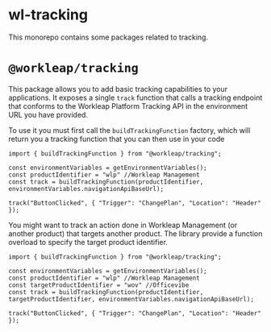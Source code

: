 # wl-tracking

This monorepo contains some packages related to tracking.


# `@workleap/tracking`

This package allows you to add basic tracking capabilities to your applications. It exposes a single `track` function that calls a tracking endpoint that conforms to the Workleap Platform Tracking API in the environment URL you have provided.

To use it you must first call the `buildTrackingFunction` factory, which will return you a tracking function that you can then use in your code
```JS
import { buildTrackingFunction } from "@workleap/tracking";

const environmentVariables = getEnvironmentVariables();
const productIdentifier = "wlp" //Workleap Management
const track = buildTrackingFunction(productIdentifier, environmentVariables.navigationApiBaseUrl);

track("ButtonClicked", { "Trigger": "ChangePlan", "Location": "Header" });
```

You might want to track an action done in Workleap Management (or another product) that targets another product. The library provide a function overload to specify the target product identifier.
```JS
import { buildTrackingFunction } from "@workleap/tracking";

const environmentVariables = getEnvironmentVariables();
const productIdentifier = "wlp" //Workleap Management
const targetProductIdentifier = "wov" //Officevibe
const track = buildTrackingFunction(productIdentifier, targetProductIdentifier, environmentVariables.navigationApiBaseUrl);

track("ButtonClicked", { "Trigger": "ChangePlan", "Location": "Header" });
```
